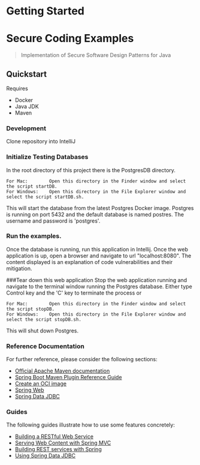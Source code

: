 # Getting Started
# Secure Coding Examples
> Implementation of Secure Software Design Patterns for Java

## Quickstart
Requires
- Docker
- Java JDK
- Maven

### Development
Clone repository into IntelliJ

### Initialize Testing Databases
In the root directory of this project there is the PostgresDB directory.

    For Mac:        Open this directory in the Finder window and select the script startDB. 
    For Windows:    Open this directory in the File Explorer window and select the script startDB.sh.

This will start the database from the latest Postgres Docker image.  Postgres is running on port 5432 and the 
default database is named postres.  The username and password is 'postgres'.
            
### Run the examples.
Once the database is running, run this application in Intellij.  Once the web application
is up, open a browser and navigate to url "localhost:8080".  The content displayed
is an explanation of code vulnerabilities and their mitigation. 

###Tear down this web application
Stop the web application running and navigate to the terminal window running the Postgres 
database.  Either type Control key and the 'C' key to terminate the process or

    For Mac:        Open this directory in the Finder window and select the script stopDB.
    For Windows:    Open this directory in the File Explorer window and select the script stopDB.sh.

This will shut down Postgres.

### Reference Documentation

For further reference, please consider the following sections:

* [Official Apache Maven documentation](https://maven.apache.org/guides/index.html)
* [Spring Boot Maven Plugin Reference Guide](https://docs.spring.io/spring-boot/docs/2.5.7/maven-plugin/reference/html/)
* [Create an OCI image](https://docs.spring.io/spring-boot/docs/2.5.7/maven-plugin/reference/html/#build-image)
* [Spring Web](https://docs.spring.io/spring-boot/docs/2.5.7/reference/htmlsingle/#boot-features-developing-web-applications)
* [Spring Data JDBC](https://docs.spring.io/spring-data/jdbc/docs/current/reference/html/)

### Guides

The following guides illustrate how to use some features concretely:

* [Building a RESTful Web Service](https://spring.io/guides/gs/rest-service/)
* [Serving Web Content with Spring MVC](https://spring.io/guides/gs/serving-web-content/)
* [Building REST services with Spring](https://spring.io/guides/tutorials/bookmarks/)
* [Using Spring Data JDBC](https://github.com/spring-projects/spring-data-examples/tree/master/jdbc/basics)

